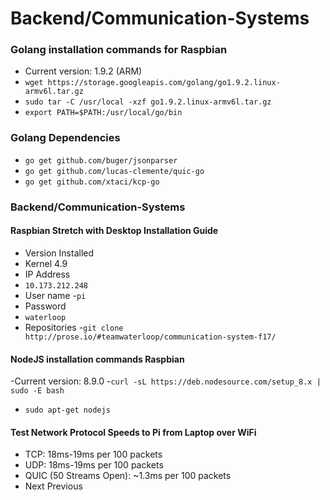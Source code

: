 # Backend/Communication-Systems

### Golang installation commands for Raspbian
- Current version: 1.9.2 (ARM)
- ```wget https://storage.googleapis.com/golang/go1.9.2.linux-armv6l.tar.gz```
- ```sudo tar -C /usr/local -xzf go1.9.2.linux-armv6l.tar.gz```
- ```export PATH=$PATH:/usr/local/go/bin```

### Golang Dependencies
- ```go get github.com/buger/jsonparser```
- ```go get github.com/lucas-clemente/quic-go```
- ```go get github.com/xtaci/kcp-go```

### Backend/Communication-Systems
#### Raspbian Stretch with Desktop Installation Guide
- Version Installed
- Kernel 4.9
- IP Address
- ```10.173.212.248```
- User name
-```pi```
- Password
- ```waterloop```
- Repositories
-```git clone http://prose.io/#teamwaterloop/communication-system-f17/```

#### NodeJS installation commands Raspbian
-Current version: 8.9.0
-``` curl -sL https://deb.nodesource.com/setup_8.x | sudo -E bash ```
- ```sudo apt-get nodejs```

#### Test Network Protocol Speeds to Pi from Laptop over WiFi
- TCP: 18ms-19ms per 100 packets
- UDP: 18ms-19ms per 100 packets
- QUIC (50 Streams Open): ~1.3ms per 100 packets
- Next  Previous

